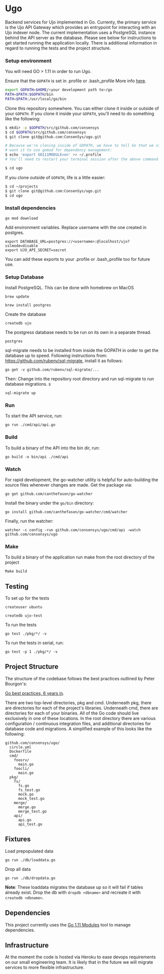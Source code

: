# Ugo

Backend services for Ujo implemented in Go. Currenty, the primary service is the Ujo API Gateway which
provides an entrypoint for interacting with an Ujo indexer node. The current implementation uses a
PostgreSQL instance behind the API server as the database.
Please see below for instructions to get started running the application
locally. There is additional information in regard to running the tests and the project structure.

### Setup environment

You will need GO > 1.11 in order to run Ugo.

Ensure that the `GOPATH` is set in .profile or .bash_profile
More info [here](https://golang.org/doc/code.html#GOPATH).

```sh
export GOPATH=$HOME/<your development path to>/go
PATH=$PATH:$GOPATH/bin
PATH=$PATH:/usr/local/go/bin
```

Clone this repository somewhere. You can either clone it inside or outside of your `GOPATH`. If you clone it inside your `GOPATH`, you'll need to do something like the following:

```sh
$ mkdir -p $GOPATH/src/github.com/consensys
$ cd $GOPATH/src/github.com/consensys
$ git clone git@github.com:ConsenSys/ugo.git

# Because we're cloning inside of GOPATH, we have to tell Go that we still
# want it to use gomod for dependency management:
$ echo 'export GO111MODULE=on' >> ~/.profile
# You'll need to restart your terminal session after the above command ^

$ cd ugo
```

If you clone outside of `GOPATH`, life is a little easier:

```sh
$ cd ~/projects
$ git clone git@github.com:ConsenSys/ugo.git
$ cd ugo
```

### Install dependencies

```
go mod download
```

Add environment variables. Replace username with the one created in postgres.

```
export DATABASE_URL=postgres://<username>:@localhost/ujo?sslmode=disable
export UJO_API_SECRET=secret
```

You can add these exports to your .profile or .bash_profile too for future use.

### Setup Database

Install PostgreSQL. This can be done with homebrew on MacOS

```
brew update
```

```
brew install postgres
```

Create the database

```
createdb ujo
```

The postgress database needs to be run on its own in a separate thread.

```
postgres
```

sql-migrate needs to be installed from inside the GOPATH in order to get the database up to speed. Following instructions from: https://github.com/rubenv/sql-migrate, install it as follows:

```
go get -v github.com/rubenv/sql-migrate/...
```

Then: Change into the repository root directory and run sql-migrate to run database migrations. s

```
sql-migrate up
```

### Run

To start the API service, run:

```
go run ./cmd/api/api.go
```

### Build

To build a binary of the API into the bin dir, run:

```
go build -o bin/api ./cmd/api
```

### Watch

For rapid development, the go-watcher utility is helpful for auto-building the source files whenever changes are made. Get the package via:

```
go get github.com/canthefason/go-watcher
```

Install the binary under the `go/bin` directory:

```
go install github.com/canthefason/go-watcher/cmd/watcher
```

Finally, run the watcher:

```
watcher -c config -run github.com/consensys/ugo/cmd/api -watch github.com/consensys/ugo
```

### Make

To build a binary of the application run make from the root directory of the project

```
Make build
```

## Testing

To set up for the tests

```
createuser ubuntu
```

```
createdb ujo-test
```

To run the tests

```
go test ./pkg/*/ -v
```

To run the tests in serial, run:

```
go test -p 1 ./pkg/*/ -v
```

## Project Structure

The structure of the codebase follows the best practices outlined by Peter Bourgon's:

[Go best practices, 6 years in](https://peter.bourgon.org/go-best-practices-2016/#repository-structure).

There are two top-level directories, pkg and cmd. Underneath pkg, there are directories for each of the project's libraries. Underneath cmd, there are directories for each of your binaries. All of the Go code should live exclusively in one of these locations. In the root directory there are various configuration / continuous integration files, and additional directories for database code and migrations. A simplified example of this looks like the following:

```
github.com/consensys/ugo/
  circle.yml
  Dockerfile
  cmd/
    foosrv/
      main.go
    foocli/
      main.go
  pkg/
    fs/
      fs.go
      fs_test.go
      mock.go
      mock_test.go
    merge/
      merge.go
      merge_test.go
    api/
      api.go
      api_test.go
```

## Fixtures

Load prepopulated data

```
go run ./db/loaddata.go
```

Drop all data

```
go run ./db/dropdata.go
```

**Note**: These loaddata migrates the database up so it will fail if tables already exist. Drop the db with `dropdb <dbname>` and recreate it with `createdb <dbname>`.

## Dependencies

This project currently uses the [Go 1.11 Modules](https://github.com/golang/go/wiki/Modules)
tool to manage dependencies.

## Infrastructure

At the moment the code is hosted via Heroku
to ease devops requirements on our small engineering team. It is likely that in the future we will migrate
services to more flexible infrastructure.

